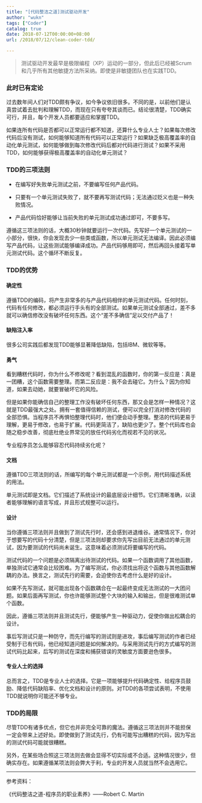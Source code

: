 ```yaml
---
title: "[代码整洁之道]测试驱动开发"
author: "wukn"
tags: ["Coder"]
catalog: true
date: 2018-07-12T00:00:00+08:00
url: /2018/07/12/clean-coder-tdd/

---
```


> 测试驱动开发最早是极限编程（XP）运动的一部分，但此后已经被Scrum和几乎所有其他敏捷方法所采纳。即使是非敏捷团队也在实践TDD。

<!--more-->

### 此时已有定论

过去数年间人们对TDD颇有争议，如今争议依旧很多。不同的是，以前他们是认真尝试着去批判和理解TDD，而现在只有夸夸其谈而已。结论很清楚，TDD确实可行，并且，每个开发人员都要适应和掌握TDD。

如果连所有代码是否都可以正常运行都不知道，还算什么专业人士？如果每次修改代码后没有测试，如何能够知道所有代码可以正常运行？如果缺乏极高覆盖率的自动化单元测试，如何能够做到每次修改代码后都对代码进行测试？如果不采用TDD，如何能够获得极高覆盖率的自动化单元测试？

### TDD的三项法则

* 在编写好失败单元测试之前，不要编写任何产品代码。

* 只要有一个单元测试失败了，就不要再写测试代码；无法通过贬义也是一种失败情况。

* 产品代码恰好能够让当前失败的单元测试成功通过即可，不要多写。

遵循这三项法则的话，大概30秒钟就要运行一次代码。先写好一个单元测试的一小部分，很快，你会发现去少一些类或函数，所以单元测试无法编译。因此必须编写产品代码，让这些测试能够编译成功。产品代码够用即可，然后再回头接着写单元测试代码。这个循环不断反复。

### TDD的优势

#### 确定性

遵循TDD的编码，将产生非常多的与产品代码相伴的单元测试代码。任何时刻，代码有任何修改，都必须运行手头有的全部测试。如果单元测试全部通过，差不多就可以确信修改没有破坏任何东西。这个“差不多确信”足以交付产品了！

#### 缺陷注入率

很多公司实践后都发现TDD能够显著降低缺陷，包括IBM、微软等等。

#### 勇气

看到糟糕代码时，你为什么不修改呢？看到混乱的函数时，你的第一反应是：真是一团糟，这个函数需要整理。而第二反应是：我不会去碰它。为什么？因为你知道，如果去动她，就要冒破坏它的风险。

但是如果你能确信自己的整理工作没有破坏任何东西，那又会是怎样一种情况？这就是TDD最强大之处。拥有一套值得信赖的测试，便可以完全打消对修改代码的全部恐惧。当程序员不再惧怕整理代码时，他们便会动手整理。整洁的代码更易于理解，更易于修改，也易于扩展。代码更简洁了，缺陷也更少了。整个代码库也会随之稳步改善，彻底杜绝业界常见的放任代码劣化而视若不见的状况。

专业程序员怎么能够容忍代码持续劣化呢？

#### 文档

遵循TDD三项法则的话，所编写的每个单元测试都是一个示例，用代码描述系统的用法。

单元测试即是文档。它们描述了系统设计的最底层设计细节。它们清晰准确，以读者能够理解的语言写成，并且形式规整可以运行。

#### 设计

当你遵循三项法则并且做到了测试先行时，还会感到进退维谷。通常情况下，你对于想要写的代码十分清楚，但是三项法则却要求你先写出目前无法通过的单元测试，因为要测试的代码尚未诞生。这意味着必须测试将要编写的代码。

测试代码的一个问题是必须隔离出待测试的代码。如果一个函数调用了其他函数，单独测试它通常会比较困难。为了编写测试，你必须找出将这个函数与其他函数解耦的办法。换言之，测试先行的需要，会迫使你去考虑什么是好的设计。

如果不先写测试，就可能出现各个函数耦合在一起最终变成无法测试的一大团问题。如果后面再写测试，你也许能够测试整个大块的输入和输出，但是很难测试单个函数。

因此，遵循三项法则并且测试先行，便能够产生一种驱动力，促使你做出松耦合的设计。

事后写测试只是一种防守，而先行编写的测试则是进攻，事后编写测试的作者已经受制于已有代码，他已经知道问题是如何解决的。与采用测试先行的方式编写的测试代码比起来，后写的测试在深度和捕获错误的灵敏度方面要逊色很多。

#### 专业人士的选择

总而言之，TDD是专业人士的选择。它是一项能够提升代码确定性、给程序员鼓励、降低代码缺陷率、优化文档和设计的原则。对TDD的各项尝试表明，不使用TDD就说明你可能还不够专业。

### TDD的局限

尽管TDD有诸多优点，但它也并非完全可靠的魔法。遵循这三项法则并不能担保一定会带来上述好处。即使做到了测试先行，仍有可能写出糟糕的代码，因为写出的测试代码可能就很糟糕。

另外，在某些场合照这三项法则去做会显得不切实际或不合适。这种情况很少，但确实存在。如果遵循某项法则会弊大于利，专业的开发人员就当然不会选用它。

---

参考资料：

《代码整洁之道-程序员的职业素养》——Robert C. Martin
